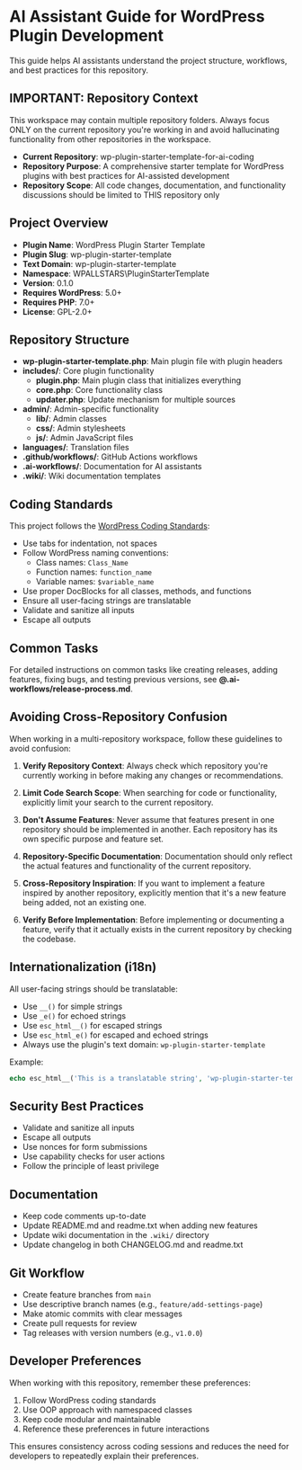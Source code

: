# AI Assistant Guide for WordPress Plugin Development

This guide helps AI assistants understand the project structure, workflows, and best practices for this repository.

## IMPORTANT: Repository Context

This workspace may contain multiple repository folders. Always focus ONLY on the current repository you're working in and avoid hallucinating functionality from other repositories in the workspace.

- **Current Repository**: wp-plugin-starter-template-for-ai-coding
- **Repository Purpose**: A comprehensive starter template for WordPress plugins with best practices for AI-assisted development
- **Repository Scope**: All code changes, documentation, and functionality discussions should be limited to THIS repository only

## Project Overview

- **Plugin Name**: WordPress Plugin Starter Template
- **Plugin Slug**: wp-plugin-starter-template
- **Text Domain**: wp-plugin-starter-template
- **Namespace**: WPALLSTARS\PluginStarterTemplate
- **Version**: 0.1.0
- **Requires WordPress**: 5.0+
- **Requires PHP**: 7.0+
- **License**: GPL-2.0+

## Repository Structure

- **wp-plugin-starter-template.php**: Main plugin file with plugin headers
- **includes/**: Core plugin functionality
  - **plugin.php**: Main plugin class that initializes everything
  - **core.php**: Core functionality class
  - **updater.php**: Update mechanism for multiple sources
- **admin/**: Admin-specific functionality
  - **lib/**: Admin classes
  - **css/**: Admin stylesheets
  - **js/**: Admin JavaScript files
- **languages/**: Translation files
- **.github/workflows/**: GitHub Actions workflows
- **.ai-workflows/**: Documentation for AI assistants
- **.wiki/**: Wiki documentation templates

## Coding Standards

This project follows the [WordPress Coding Standards](https://developer.wordpress.org/coding-standards/wordpress-coding-standards/):

- Use tabs for indentation, not spaces
- Follow WordPress naming conventions:
  - Class names: `Class_Name`
  - Function names: `function_name`
  - Variable names: `$variable_name`
- Use proper DocBlocks for all classes, methods, and functions
- Ensure all user-facing strings are translatable
- Validate and sanitize all inputs
- Escape all outputs

## Common Tasks

For detailed instructions on common tasks like creating releases, adding features, fixing bugs, and testing previous versions, see **@.ai-workflows/release-process.md**.

## Avoiding Cross-Repository Confusion

When working in a multi-repository workspace, follow these guidelines to avoid confusion:

1. **Verify Repository Context**: Always check which repository you're currently working in before making any changes or recommendations.

2. **Limit Code Search Scope**: When searching for code or functionality, explicitly limit your search to the current repository.

3. **Don't Assume Features**: Never assume that features present in one repository should be implemented in another. Each repository has its own specific purpose and feature set.

4. **Repository-Specific Documentation**: Documentation should only reflect the actual features and functionality of the current repository.

5. **Cross-Repository Inspiration**: If you want to implement a feature inspired by another repository, explicitly mention that it's a new feature being added, not an existing one.

6. **Verify Before Implementation**: Before implementing or documenting a feature, verify that it actually exists in the current repository by checking the codebase.

## Internationalization (i18n)

All user-facing strings should be translatable:

- Use `__()` for simple strings
- Use `_e()` for echoed strings
- Use `esc_html__()` for escaped strings
- Use `esc_html_e()` for escaped and echoed strings
- Always use the plugin's text domain: `wp-plugin-starter-template`

Example:
```php
echo esc_html__('This is a translatable string', 'wp-plugin-starter-template');
```

## Security Best Practices

- Validate and sanitize all inputs
- Escape all outputs
- Use nonces for form submissions
- Use capability checks for user actions
- Follow the principle of least privilege

## Documentation

- Keep code comments up-to-date
- Update README.md and readme.txt when adding new features
- Update wiki documentation in the `.wiki/` directory
- Update changelog in both CHANGELOG.md and readme.txt

## Git Workflow

- Create feature branches from `main`
- Use descriptive branch names (e.g., `feature/add-settings-page`)
- Make atomic commits with clear messages
- Create pull requests for review
- Tag releases with version numbers (e.g., `v1.0.0`)

## Developer Preferences

When working with this repository, remember these preferences:

1. Follow WordPress coding standards
2. Use OOP approach with namespaced classes
3. Keep code modular and maintainable
3. Reference these preferences in future interactions

This ensures consistency across coding sessions and reduces the need for developers to repeatedly explain their preferences.
